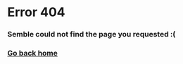 # Error 404

<h3>Semble could not find the page you requested :(</h3>

<h3><a href="https://semblelang.org">Go back home</a></h3>